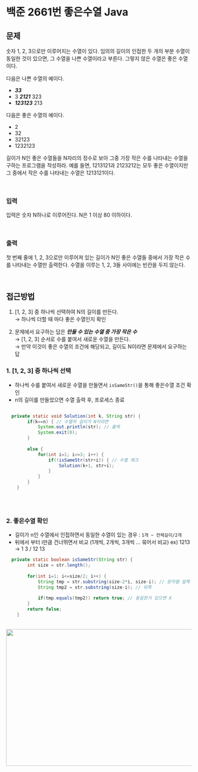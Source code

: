 # 백준 2661번 좋은수열 Java

## 문제
숫자 1, 2, 3으로만 이루어지는 수열이 있다. 임의의 길이의 인접한 두 개의 부분 수열이 동일한 것이 있으면, 그 수열을 나쁜 수열이라고 부른다. 그렇지 않은 수열은 좋은 수열이다.

다음은 나쁜 수열의 예이다.  
- **_33_**  
- 3 **_2121_** 323  
- **_123123_** 213    

다음은 좋은 수열의 예이다.

- 2  
- 32  
- 32123  
- 1232123  

길이가 N인 좋은 수열들을 N자리의 정수로 보아 그중 가장 작은 수를 나타내는 수열을 구하는 프로그램을 작성하라. 예를 들면, 1213121과 2123212는 모두 좋은 수열이지만 그 중에서 작은 수를 나타내는 수열은 1213121이다.

<br>

### 입력

입력은 숫자 N하나로 이루어진다. N은 1 이상 80 이하이다.


<br>

### 출력 
첫 번째 줄에 1, 2, 3으로만 이루어져 있는 길이가 N인 좋은 수열들 중에서 가장 작은 수를 나타내는 수열만 출력한다. 수열을 이루는 1, 2, 3들 사이에는 빈칸을 두지 않는다.
  
  
  
  
<br>
  
## 접근방법

1. [1, 2, 3] 중 하나씩 선택하여 N의 길이를 만든다.   
  → 하나씩 더할 때 마다 좋은 수열인지 확인

2. 문제에서 요구하는 답은 **_만들 수 있는 수열 중 가장 작은 수_**  
  → [1, 2, 3] 순서로 수를 붙여서 새로운 수열을 만든다.  
  → 만약 이것이 좋은 수열의 조건에 해당되고, 길이도 N이라면 문제에서 요구하는 답


### 1. [1, 2, 3] 중 하나씩 선택
- 하나씩 수를 붙여서 새로운 수열을 만들면서 `isSameStr()`을 통해 좋은수열 조건 확인
- n의 길이를 만들었으면 수열 출력 후, 프로세스 종료  

```java

  private static void Solution(int k, String str) {
    	if(k==n) { // 수열의 길이가 N이라면
    		System.out.println(str); // 출력
    		System.exit(0);
    	}
    	
    	else {
        	for(int i=1; i<=3; i++) {
        		if(!isSameStr(str+i)) { // 수열 체크
        			Solution(k+1, str+i);    
        		}  		
        	}
    	}
    }
    
```

<br>

### 2. 좋은수열 확인
- 길이가 n인 수열에서 인접하면서 동일한 수열이 있는 경우 : `1개 ~ 전체길이/2개`
- 뒤에서 부터 i만큼 건너뛰면서 비교 (1개씩, 2개씩, 3개씩 ... 묶어서 비교)
  ex) 1213 → 1 3 / 12 13
  
```java
  private static boolean isSameStr(String str) {
    	int size = str.length();
    	
    	for(int i=1; i<=size/2; i++) {
        	String tmp = str.substring(size-2*i, size-i); // 문자열 앞쪽
        	String tmp2 = str.substring(size-i); // 뒤쪽
        	
        	if(tmp.equals(tmp2)) return true; // 동일한거 있으면 X
    	}
    	return false;
    }
```

<br>
<img src="https://user-images.githubusercontent.com/60910288/217841748-533a5632-d219-422c-aeaa-ef71f6da2377.jpg" width="600" height="370">
